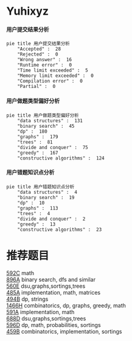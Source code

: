 # Yuhixyz

<!-- tabs:start -->



#### **用户提交结果分析**

```mermaid
pie title 用户提交结果分析
    "Accepted" :  28
    "Rejected" :  0
    "Wrong answer" :  16
    "Runtime error" :  0
    "Time limit exceeded" :  5
    "Memory limit exceeded" :  0
    "Compilation error" :  0
    "Partial" :  0
```

#### **用户做题类型偏好分析**

```mermaid
pie title 用户做题类型偏好分析
    "data structures" :  131
    "binary search" :  45
    "dp" :  180
    "graphs" :  179
    "trees" :  81
    "divide and conquer" :  75
    "greedy" :  167
    "constructive algorithms" :  124
```
#### **用户错题知识点分析**

```mermaid
pie title 用户错题知识点分析
    "data structures" :  4
    "binary search" :  19
    "dp" :  10
    "graphs" :  113
    "trees" :  4
    "divide and conquer" :  2
    "greedy" :  13
    "constructive algorithms" :  23
```



<!-- tabs:end -->
# 推荐题目
[592C](https://codeforces.com/contest/592/problem/C)		math		  
[896A](https://codeforces.com/contest/896/problem/A)		binary search,
                        dfs and similar		  
[560E](https://codeforces.com/contest/560/problem/E)		dsu,graphs,sortings,trees		  
[485A](https://codeforces.com/contest/485/problem/A)		implementation,
                        math,
                        matrices		  
[494B](https://codeforces.com/contest/494/problem/B)		dp,
                        strings		  
[1466H](https://codeforces.com/contest/1466/problem/H)		combinatorics,
                        dp,
                        graphs,
                        greedy,
                        math		  
[591A](https://codeforces.com/contest/591/problem/A)		implementation,
                        math		  
[688D](https://codeforces.com/contest/688/problem/D)		dsu,graphs,sortings,trees		  
[596D](https://codeforces.com/contest/596/problem/D)		dp,
                        math,
                        probabilities,
                        sortings		  
[459B](https://codeforces.com/contest/459/problem/B)		combinatorics,
                        implementation,
                        sortings		  
